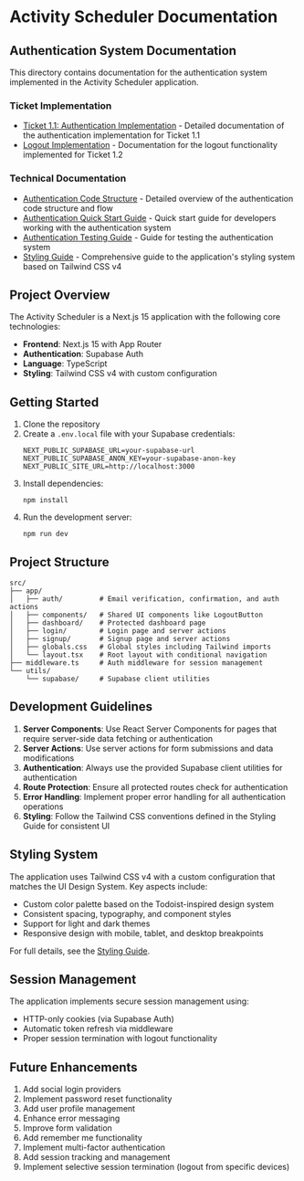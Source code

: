 # Activity Scheduler Documentation

## Authentication System Documentation

This directory contains documentation for the authentication system implemented in the Activity Scheduler application.

### Ticket Implementation

- [Ticket 1.1: Authentication Implementation](./Ticket-1.1-Auth-Implementation.md) - Detailed documentation of the authentication implementation for Ticket 1.1
- [Logout Implementation](./Logout-Implementation.md) - Documentation for the logout functionality implemented for Ticket 1.2

### Technical Documentation

- [Authentication Code Structure](./Authentication-Code-Structure.md) - Detailed overview of the authentication code structure and flow
- [Authentication Quick Start Guide](./Authentication-Quick-Start.md) - Quick start guide for developers working with the authentication system
- [Authentication Testing Guide](./Authentication-Testing-Guide.md) - Guide for testing the authentication system
- [Styling Guide](./Styling-Guide.md) - Comprehensive guide to the application's styling system based on Tailwind CSS v4

## Project Overview

The Activity Scheduler is a Next.js 15 application with the following core technologies:

- **Frontend**: Next.js 15 with App Router
- **Authentication**: Supabase Auth
- **Language**: TypeScript
- **Styling**: Tailwind CSS v4 with custom configuration

## Getting Started

1. Clone the repository
2. Create a `.env.local` file with your Supabase credentials:
   ```
   NEXT_PUBLIC_SUPABASE_URL=your-supabase-url
   NEXT_PUBLIC_SUPABASE_ANON_KEY=your-supabase-anon-key
   NEXT_PUBLIC_SITE_URL=http://localhost:3000
   ```
3. Install dependencies:
   ```
   npm install
   ```
4. Run the development server:
   ```
   npm run dev
   ```

## Project Structure

```
src/
├── app/
│   ├── auth/         # Email verification, confirmation, and auth actions
│   ├── components/   # Shared UI components like LogoutButton
│   ├── dashboard/    # Protected dashboard page
│   ├── login/        # Login page and server actions
│   ├── signup/       # Signup page and server actions
│   ├── globals.css   # Global styles including Tailwind imports
│   └── layout.tsx    # Root layout with conditional navigation
├── middleware.ts     # Auth middleware for session management
└── utils/
    └── supabase/     # Supabase client utilities
```

## Development Guidelines

1. **Server Components**: Use React Server Components for pages that require server-side data fetching or authentication
2. **Server Actions**: Use server actions for form submissions and data modifications
3. **Authentication**: Always use the provided Supabase client utilities for authentication
4. **Route Protection**: Ensure all protected routes check for authentication
5. **Error Handling**: Implement proper error handling for all authentication operations
6. **Styling**: Follow the Tailwind CSS conventions defined in the Styling Guide for consistent UI

## Styling System

The application uses Tailwind CSS v4 with a custom configuration that matches the UI Design System. Key aspects include:

- Custom color palette based on the Todoist-inspired design system
- Consistent spacing, typography, and component styles
- Support for light and dark themes
- Responsive design with mobile, tablet, and desktop breakpoints

For full details, see the [Styling Guide](./Styling-Guide.md).

## Session Management

The application implements secure session management using:
- HTTP-only cookies (via Supabase Auth)
- Automatic token refresh via middleware
- Proper session termination with logout functionality

## Future Enhancements

1. Add social login providers
2. Implement password reset functionality
3. Add user profile management
4. Enhance error messaging
5. Improve form validation
6. Add remember me functionality
7. Implement multi-factor authentication
8. Add session tracking and management
9. Implement selective session termination (logout from specific devices)
